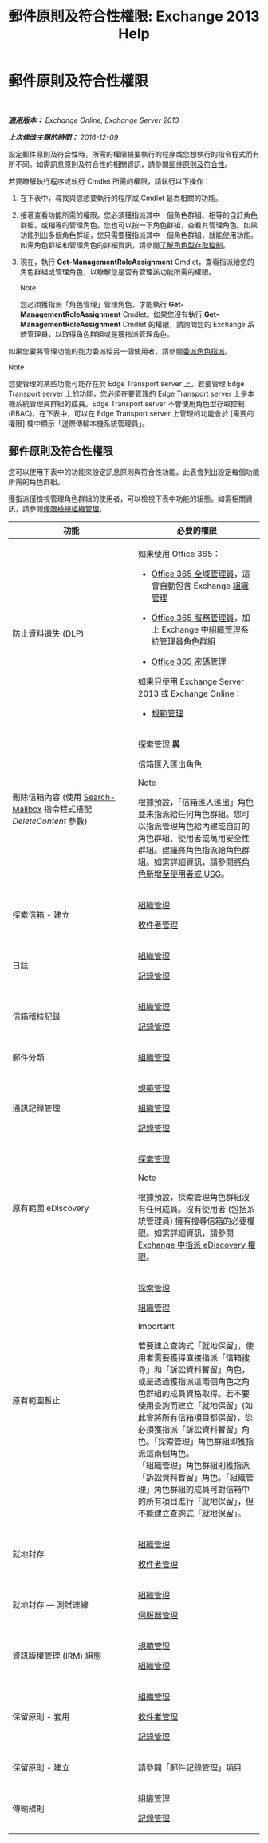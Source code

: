 ﻿---
title: '郵件原則及符合性權限: Exchange 2013 Help'
TOCTitle: 郵件原則及符合性權限
ms:assetid: ec4d3b9f-b85a-4cb9-95f5-6fc149c3899b
ms:mtpsurl: https://technet.microsoft.com/zh-tw/library/Dd638205(v=EXCHG.150)
ms:contentKeyID: 50474532
ms.date: 05/21/2018
mtps_version: v=EXCHG.150
ms.translationtype: MT
---

# 郵件原則及符合性權限

 

_**適用版本：** Exchange Online, Exchange Server 2013_

_**上次修改主題的時間：** 2016-12-09_

設定郵件原則及符合性時，所需的權限視要執行的程序或您想執行的指令程式而有所不同。如需訊息原則及符合性的相關資訊，請參閱[郵件原則及符合性](messaging-policy-and-compliance-exchange-2013-help.md)。

若要瞭解執行程序或執行 Cmdlet 所需的權限，請執行以下操作：

1.  在下表中，尋找與您想要執行的程序或 Cmdlet 最為相關的功能。

2.  接著查看功能所需的權限。您必須獲指派其中一個角色群組、相等的自訂角色群組，或相等的管理角色。您也可以按一下角色群組，查看其管理角色。如果功能列出多個角色群組，您只需要獲指派其中一個角色群組，就能使用功能。如需角色群組和管理角色的詳細資訊，請參閱[了解角色型存取控制](understanding-role-based-access-control-exchange-2013-help.md)。

3.  現在，執行 **Get-ManagementRoleAssignment** Cmdlet，查看指派給您的角色群組或管理角色，以瞭解您是否有管理該功能所需的權限。
    
    > [!NOTE]  
    > 您必須獲指派「角色管理」管理角色，才能執行 <strong>Get-ManagementRoleAssignment</strong> Cmdlet。如果您沒有執行 <strong>Get-ManagementRoleAssignment</strong> Cmdlet 的權限，請詢問您的 Exchange 系統管理員，以取得角色群組或是獲指派管理角色。


如果您要將管理功能的能力委派給另一個使用者，請參閱[委派角色指派](delegate-role-assignments-exchange-2013-help.md)。


> [!NOTE]  
> 您要管理的某些功能可能存在於 Edge Transport server 上。若要管理 Edge Transport server 上的功能，您必須在要管理的 Edge Transport server 上是本機系統管理員群組的成員。Edge Transport server 不會使用角色型存取控制 (RBAC)。在下表中，可以在 Edge Transport server 上管理的功能會於 [需要的權限] 欄中顯示「邊際傳輸本機系統管理員」。




## 郵件原則及符合性權限

您可以使用下表中的功能來設定訊息原則與符合性功能。此表會列出設定每個功能所需的角色群組。

獲指派僅檢視管理角色群組的使用者，可以檢視下表中功能的組態。如需相關資訊，請參閱[僅限檢視組織管理](view-only-organization-management-exchange-2013-help.md)。


<table>
<colgroup>
<col style="width: 50%" />
<col style="width: 50%" />
</colgroup>
<thead>
<tr class="header">
<th>功能</th>
<th>必要的權限</th>
</tr>
</thead>
<tbody>
<tr class="odd">
<td><p>防止資料遺失 (DLP)</p></td>
<td><p>如果使用 Office 365：</p>
<ul>
<li><p><a href="https://go.microsoft.com/fwlink/p/?linkid=335814">Office 365 全域管理員</a>，這會自動包含 Exchange <a href="organization-management-exchange-2013-help.md">組織管理</a></p></li>
<li><p><a href="https://go.microsoft.com/fwlink/p/?linkid=335814">Office 365 服務管理員</a>，加上 Exchange 中<a href="organization-management-exchange-2013-help.md">組織管理</a>系統管理員角色群組</p></li>
<li><p><a href="https://go.microsoft.com/fwlink/p/?linkid=335814">Office 365 密碼管理</a></p></li>
</ul>
<p>如果只使用 Exchange Server 2013 或 Exchange Online：</p>
<ul>
<li><p><a href="compliance-management-exchange-2013-help.md">規範管理</a></p></li>
</ul></td>
</tr>
<tr class="even">
<td><p>刪除信箱內容 (使用 <a href="https://technet.microsoft.com/zh-tw/library/dd298173(v=exchg.150)">Search-Mailbox</a> 指令程式搭配 <em>DeleteContent</em> 參數)</p></td>
<td><p><a href="discovery-management-exchange-2013-help.md">探索管理</a> <strong>與</strong></p>
<p><a href="mailbox-import-export-role-exchange-2013-help.md">信箱匯入匯出角色</a></p>

> [!NOTE]  
> 根據預設，「信箱匯入匯出」角色並未指派給任何角色群組。您可以指派管理角色給內建或自訂的角色群組、使用者或萬用安全性群組。建議將角色指派給角色群組。如需詳細資訊，請參閱<a href="add-a-role-to-a-user-or-usg-exchange-2013-help.md">將角色新增至使用者或 USG</a>。



</td>
</tr>
<tr class="odd">
<td><p>探索信箱 - 建立</p></td>
<td><p><a href="organization-management-exchange-2013-help.md">組織管理</a></p>
<p><a href="recipient-management-exchange-2013-help.md">收件者管理</a></p></td>
</tr>
<tr class="even">
<td><p>日誌</p></td>
<td><p><a href="organization-management-exchange-2013-help.md">組織管理</a></p>
<p><a href="records-management-exchange-2013-help.md">記錄管理</a></p></td>
</tr>
<tr class="odd">
<td><p>信箱稽核記錄</p></td>
<td><p><a href="organization-management-exchange-2013-help.md">組織管理</a></p>
<p><a href="records-management-exchange-2013-help.md">記錄管理</a></p></td>
</tr>
<tr class="even">
<td><p>郵件分類</p></td>
<td><p><a href="organization-management-exchange-2013-help.md">組織管理</a></p></td>
</tr>
<tr class="odd">
<td><p>通訊記錄管理</p></td>
<td><p><a href="compliance-management-exchange-2013-help.md">規範管理</a></p>
<p><a href="organization-management-exchange-2013-help.md">組織管理</a></p>
<p><a href="records-management-exchange-2013-help.md">記錄管理</a></p></td>
</tr>
<tr class="even">
<td><p>原有範圍 eDiscovery</p></td>
<td><p><a href="discovery-management-exchange-2013-help.md">探索管理</a></p>

> [!NOTE]  
> 根據預設，探索管理角色群組沒有任何成員。沒有使用者 (包括系統管理員) 擁有搜尋信箱的必要權限。如需詳細資訊，請參閱<a href="assign-ediscovery-permissions-in-exchange-exchange-2013-help.md">Exchange 中指派 eDiscovery 權限</a>。



</td>
</tr>
<tr class="odd">
<td><p>原有範圍暫止</p></td>
<td><p><a href="discovery-management-exchange-2013-help.md">探索管理</a></p>
<p><a href="organization-management-exchange-2013-help.md">組織管理</a></p>

> [!IMPORTANT]  
> 若要建立查詢式「就地保留」，使用者需要獲得直接指派「信箱搜尋」和「訴訟資料暫留」角色，或是透過獲指派這兩個角色之角色群組的成員資格取得。若不要使用查詢而建立「就地保留」(如此會將所有信箱項目都保留)，您必須獲指派「訴訟資料暫留」角色。「探索管理」角色群組即獲指派這兩個角色。<br />
> 「組織管理」角色群組則獲指派「訴訟資料暫留」角色。「組織管理」角色群組的成員可對信箱中的所有項目進行「就地保留」，但不能建立查詢式「就地保留」。

</td>
</tr>
<tr class="even">
<td><p>就地封存</p></td>
<td><p><a href="organization-management-exchange-2013-help.md">組織管理</a></p>
<p><a href="recipient-management-exchange-2013-help.md">收件者管理</a></p></td>
</tr>
<tr class="odd">
<td><p>就地封存 — 測試連線</p></td>
<td><p><a href="organization-management-exchange-2013-help.md">組織管理</a></p>
<p><a href="server-management-exchange-2013-help.md">伺服器管理</a></p></td>
</tr>
<tr class="even">
<td><p>資訊版權管理 (IRM) 組態</p></td>
<td><p><a href="compliance-management-exchange-2013-help.md">規範管理</a></p>
<p><a href="organization-management-exchange-2013-help.md">組織管理</a></p></td>
</tr>
<tr class="odd">
<td><p>保留原則 - 套用</p></td>
<td><p><a href="organization-management-exchange-2013-help.md">組織管理</a></p>
<p><a href="recipient-management-exchange-2013-help.md">收件者管理</a></p>
<p><a href="records-management-exchange-2013-help.md">記錄管理</a></p></td>
</tr>
<tr class="even">
<td><p>保留原則 - 建立</p></td>
<td><p>請參閱「郵件記錄管理」項目</p></td>
</tr>
<tr class="odd">
<td><p>傳輸規則</p></td>
<td><p><a href="organization-management-exchange-2013-help.md">組織管理</a></p>
<p><a href="records-management-exchange-2013-help.md">記錄管理</a></p></td>
</tr>
</tbody>
</table>

